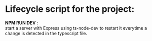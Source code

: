 # Lifecycle script for the project:

**NPM RUN DEV** :  
start a server with Express using ts-node-dev to restart it everytime a change is detected in the typescript file.
